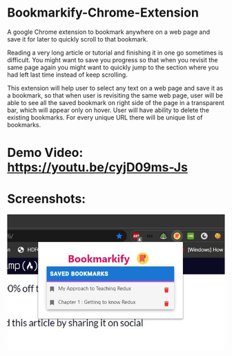 # Bookmarkify-Chrome-Extension
A google Chrome extension to bookmark anywhere on a web page and save it for later to quickly scroll to that bookmark.

Reading a very long article or tutorial and finishing it in one go sometimes is difficult. You might want to save you progress so that when you revisit the same page again you might want to quickly jump to the section where you had left 
last time instead of keep scrolling. 

This extension will help user to select any text on a web page and save it as a bookmark, so that when user is revisiting the same web page, user will be able to see all the saved bookmark on right side of the page in a transparent bar, which will appear only on hover. User will have ability to delete the existing bookmarks. For every unique URL there will be unique list of bookmarks.

# Demo Video: https://youtu.be/cyjD09ms-Js

# Screenshots:

![extension screenshot](/screenshots/ext_shot.JPG)
